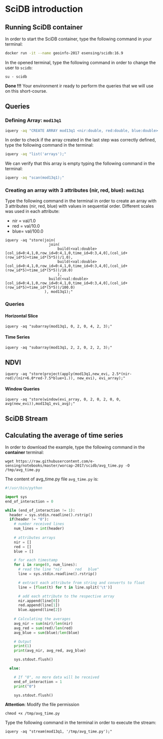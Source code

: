 # SciDB introduction

## Running SciDB container

In order to start the SciDB container, type the following command in your terminal:

```bash
docker run -it --name geoinfo-2017 esensing/scidb:16.9
```

In the opened terminal, type the following command in order to change the user to ```scidb```:

```
su - scidb
```
**Done !!!** Your environment ir ready to perform the queries that we will use on this short-course.

## Queries

### Defining Array: ```mod13q1```

```bash
iquery -aq "CREATE ARRAY mod13q1 <nir:double, red:double, blue:double> [col_id=0:4,1,0, row_id=0:4,1,0, time_id=0:3,4,0];"
```

In order to check if the array created in the last step was correctly defined, type the following command in the terminal:

```bash
iquery -aq "list('arrays');"
```


We can verify that this array is empty typing the following command in the terminal:
```bash
iquery -aq "scan(mod13q1);"
```

### Creating an array with 3 attributes (nir, red, blue): ```mod13q1```

Type the following command in the terminal in order to create an array with 3 attributes (nir, red, blue) with values in sequential order. 
Different scales was used in each attribute:
- nir = val/1.0
- red = val/10.0
- blue= val/100.0

```
iquery -aq "store(join(
                    join(
                        build(<val:double>[col_id=0:4,1,0,row_id=0:4,1,0,time_id=0:3,4,0],(col_id+(row_id*5)+time_id*(5*5))/1.0),
                        build(<val:double>[col_id=0:4,1,0,row_id=0:4,1,0,time_id=0:3,4,0],(col_id+(row_id*5)+time_id*(5*5))/10.0)
                        ), 
                    build(<val:double>[col_id=0:4,1,0,row_id=0:4,1,0,time_id=0:3,4,0],(col_id+(row_id*5)+time_id*(5*5))/100.0)
                  ), mod13q1);"
```


### Queries

#### Horizontal Slice
```
iquery -aq "subarray(mod13q1, 0, 2, 0, 4, 2, 3);"
```

#### Time Series
```
iquery -aq "subarray(mod13q1, 2, 2, 0, 2, 2, 3);"
```

## NDVI
```
iquery -aq "store(project(apply(mod13q1,new_evi, 2.5*(nir-red)/(nir+6.0*red-7.5*blue+1.)), new_evi), evi_array);"
```

#### Window Queries
```
iquery -aq "store(window(evi_array, 0, 2, 0, 2, 0, 0, avg(new_evi)),mod13q1_evi_avg);"
```

## SciDB Stream

## Calculating the average of time series

In order to download the example, type the following command in the **container** terminal:

```
wget https://raw.githubusercontent.com/e-sensing/notebooks/master/worcap-2017/scidb/avg_time.py -O /tmp/avg_time.py
```

The content of avg_time.py file ```avg_time.py``` is:
```python
#!/usr/bin/python

import sys
end_of_interaction = 0

while (end_of_interaction != 1):
  header = sys.stdin.readline().rstrip()
  if(header != "0"):
    # number received lines
    num_lines = int(header)
    
    # attributes arrays
    nir = []
    red = []
    blue = []

    # for each timestamp
    for i in range(0, num_lines):
      # read the line "nir		red	  blue"
      line = sys.stdin.readline().rstrip()

      # extract each attribute from string and converts to float
      line = [float(t) for t in line.split('\t')]

      # add each attribute to the respective array
      nir.append(line[0])
      red.append(line[1])
      blue.append(line[2])
   
    # Calculating the averages
    avg_nir = sum(nir)/len(nir)
    avg_red = sum(red)/len(red)
    avg_blue = sum(blue)/len(blue)

    # Output
    print(1)
    print(avg_nir, avg_red, avg_blue)

    sys.stdout.flush()

  else:

    # If "0", no more data will be received
    end_of_interaction = 1
    print("0")

    sys.stdout.flush()
```
**Attention**: Modify the file permission
```
chmod +x /tmp/avg_time.py
```

Type the following command in the terminal in order to execute the stream:
```
iquery -aq "stream(mod13q1, '/tmp/avg_time.py');"
```


